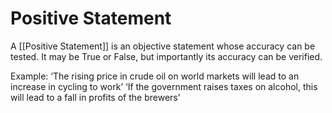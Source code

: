 # Positive Statement
A [[Positive Statement]] is an objective statement whose accuracy can be tested. It may be True or False, but importantly its accuracy can be verified.

Example: 
‘The rising price in crude oil on world markets will lead to an increase in cycling to work’
‘If the government raises taxes on alcohol, this will lead to a fall in profits of the brewers’
